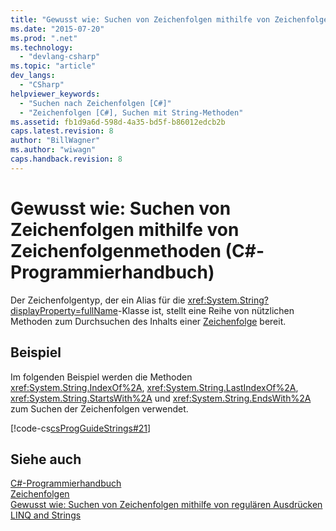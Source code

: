 ```yaml
---
title: "Gewusst wie: Suchen von Zeichenfolgen mithilfe von Zeichenfolgenmethoden (C#-Programmierhandbuch) | Microsoft Docs"
ms.date: "2015-07-20"
ms.prod: ".net"
ms.technology: 
  - "devlang-csharp"
ms.topic: "article"
dev_langs: 
  - "CSharp"
helpviewer_keywords: 
  - "Suchen nach Zeichenfolgen [C#]"
  - "Zeichenfolgen [C#], Suchen mit String-Methoden"
ms.assetid: fb1d9a6d-598d-4a35-bd5f-b86012edcb2b
caps.latest.revision: 8
author: "BillWagner"
ms.author: "wiwagn"
caps.handback.revision: 8
---
```

# Gewusst wie: Suchen von Zeichenfolgen mithilfe von Zeichenfolgenmethoden (C#-Programmierhandbuch)
Der Zeichenfolgentyp, der ein Alias für die <xref:System.String?displayProperty=fullName>\-Klasse ist, stellt eine Reihe von nützlichen Methoden zum Durchsuchen des Inhalts einer [Zeichenfolge](../../../csharp/language-reference/keywords/string.md) bereit.  
  
## Beispiel  
 Im folgenden Beispiel werden die Methoden <xref:System.String.IndexOf%2A>, <xref:System.String.LastIndexOf%2A>, <xref:System.String.StartsWith%2A> und <xref:System.String.EndsWith%2A> zum Suchen der Zeichenfolgen verwendet.  
  
 [!code-cs[csProgGuideStrings#21](../../../csharp/programming-guide/strings/codesnippet/csharp/CSRefStrings/Strings.cs#21)]  
  
## Siehe auch  
 [C\#\-Programmierhandbuch](../../../csharp/programming-guide/index.md)   
 [Zeichenfolgen](../../../csharp/programming-guide/strings/index.md)   
 [Gewusst wie: Suchen von Zeichenfolgen mithilfe von regulären Ausdrücken](../../../csharp/programming-guide/strings/how-to-search-strings-using-regular-expressions.md)   
 [LINQ and Strings](../../../visual-basic/programming-guide/concepts/linq/linq-and-strings.md)